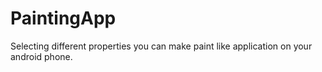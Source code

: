 # PaintingApp
Selecting different properties you can make paint like application on your android phone.
